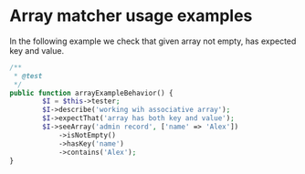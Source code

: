 # Array matcher usage examples

In the following example we check that given array not empty, has expected key and value.

```php
/**
 * @test
 */
public function arrayExampleBehavior() {
        $I = $this->tester;
        $I->describe('working wih associative array');
        $I->expectThat('array has both key and value');
        $I->seeArray('admin record', ['name' => 'Alex'])
            ->isNotEmpty()
            ->hasKey('name')
            ->contains('Alex');
}
```